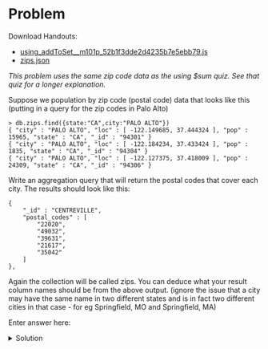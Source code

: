 # Problem

Download Handouts:

- [using_addToSet__m101p_52b1f3dde2d4235b7e5ebb79.js](https://university.mongodb.com/static/MongoDB_2018_M101J_August/handouts/using_addToSet__m101p_52b1f3dde2d4235b7e5ebb79.js)
- [zips.json](https://university.mongodb.com/static/MongoDB_2018_M101J_August/handouts/zips.json)

*This problem uses the same zip code data as the using $sum quiz. See that quiz for a longer explanation.*

Suppose we population by zip code (postal code) data that looks like this (putting in a query for the zip codes in Palo Alto)

```
> db.zips.find({state:"CA",city:"PALO ALTO"})
{ "city" : "PALO ALTO", "loc" : [ -122.149685, 37.444324 ], "pop" : 15965, "state" : "CA", "_id" : "94301" }
{ "city" : "PALO ALTO", "loc" : [ -122.184234, 37.433424 ], "pop" : 1835, "state" : "CA", "_id" : "94304" }
{ "city" : "PALO ALTO", "loc" : [ -122.127375, 37.418009 ], "pop" : 24309, "state" : "CA", "_id" : "94306" }
```

Write an aggregation query that will return the postal codes that cover each city. The results should look like this:

```
{
    "_id" : "CENTREVILLE",
    "postal_codes" : [
        "22020",
        "49032",
        "39631",
        "21617",
        "35042"
    ]
},
```

Again the collection will be called zips. You can deduce what your result column names should be from the above output. (ignore the issue that a city may have the same name in two different states and is in fact two different cities in that case - for eg Springfield, MO and Springfield, MA)

Enter answer here:

<details>
	<summary>Solution</summary>
	<br>
		db.zips.aggregate([<br>
			{ $group: {<br>
				"_id" : "$city",<br>
				"postal_codes" : { $addToSet : "$_id" }<br>
			} }<br>
		])<br>
</details>



